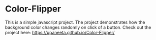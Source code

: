 # Color-Flipper
This is a simple javascript project. The project demonstrates how the background color changes randomly on click of a button. 
Check out the project here: https://upaneeta.github.io/Color-Flipper/
